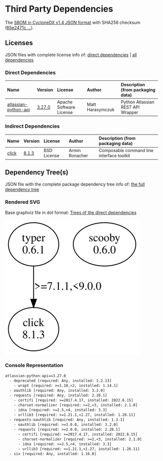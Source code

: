 # Third Party Dependencies

<!--[[[fill sbom_sha256()]]]-->
The [SBOM in CycloneDX v1.4 JSON format](https://github.com/sthagen/pilli/blob/default/sbom.json) with SHA256 checksum ([65e2471c ...](https://raw.githubusercontent.com/sthagen/pilli/default/sbom.json.sha256 "sha256:65e2471ce73e8f40b7cbe8998e646367dd3e03f2b4607ea9f410c7cd00278cdf")).
<!--[[[end]]] (checksum: a7f1225f6337f6976f6ce020c9822f1a)-->
## Licenses 

JSON files with complete license info of: [direct dependencies](direct-dependency-licenses.json) | [all dependencies](all-dependency-licenses.json)

### Direct Dependencies

<!--[[[fill direct_dependencies_table()]]]-->
| Name                                                                          | Version                                                         | License                 | Author           | Description (from packaging data) |
|:------------------------------------------------------------------------------|:----------------------------------------------------------------|:------------------------|:-----------------|:----------------------------------|
| [atlassian-python-api](https://github.com/atlassian-api/atlassian-python-api) | [3.27.0](https://pypi.org/project/atlassian-python-api/3.27.0/) | Apache Software License | Matt Harasymczuk | Python Atlassian REST API Wrapper |
<!--[[[end]]] (checksum: dbdc0d190500d5e5e9dae02bea8382de)-->

### Indirect Dependencies

<!--[[[fill indirect_dependencies_table()]]]-->
| Name                                          | Version                                        | License     | Author         | Description (from packaging data)         |
|:----------------------------------------------|:-----------------------------------------------|:------------|:---------------|:------------------------------------------|
| [click](https://palletsprojects.com/p/click/) | [8.1.3](https://pypi.org/project/click/8.1.3/) | BSD License | Armin Ronacher | Composable command line interface toolkit |
<!--[[[end]]] (checksum: dc3a866a7aa3332404bde3da87727cb9)-->

## Dependency Tree(s)

JSON file with the complete package dependency tree info of: [the full dependency tree](package-dependency-tree.json)

### Rendered SVG

Base graphviz file in dot format: [Trees of the direct dependencies](package-dependency-tree.dot.txt)

<img src="https://raw.githubusercontent.com/sthagen/pilli/default/docs/third-party/package-dependency-tree.svg" alt="Trees of the direct dependencies" title="Trees of the direct dependencies"/>

### Console Representation

<!--[[[fill dependency_tree_console_text()]]]-->
````console
atlassian-python-api==3.27.0
  - deprecated [required: Any, installed: 1.2.13]
    - wrapt [required: >=1.10,<2, installed: 1.14.1]
  - oauthlib [required: Any, installed: 3.2.0]
  - requests [required: Any, installed: 2.28.1]
    - certifi [required: >=2017.4.17, installed: 2022.6.15]
    - charset-normalizer [required: >=2,<3, installed: 2.1.0]
    - idna [required: >=2.5,<4, installed: 3.3]
    - urllib3 [required: >=1.21.1,<1.27, installed: 1.26.11]
  - requests-oauthlib [required: Any, installed: 1.3.1]
    - oauthlib [required: >=3.0.0, installed: 3.2.0]
    - requests [required: >=2.0.0, installed: 2.28.1]
      - certifi [required: >=2017.4.17, installed: 2022.6.15]
      - charset-normalizer [required: >=2,<3, installed: 2.1.0]
      - idna [required: >=2.5,<4, installed: 3.3]
      - urllib3 [required: >=1.21.1,<1.27, installed: 1.26.11]
  - six [required: Any, installed: 1.16.0]
````
<!--[[[end]]] (checksum: 3de0f59ffe6dde9798a66c75113c6882)-->
